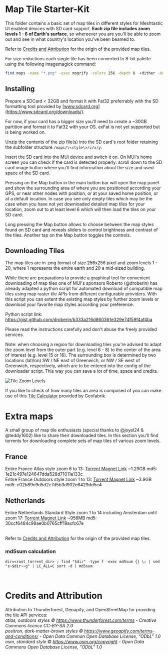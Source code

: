 # Map Tile Starter-Kit

This folder contains a basic set of map tiles in different styles for Meshtastic UI enabled devices with SD card support. **Each zip file includes zoom levels 1 - 6 of Earth's surface**, so whereever you are you'll be able to zoom out and see in what country's location you've been beamed to.

Refer to [Credits and Attribution](#Credits-and-Attribution) for the origin of the provided map tiles.

For size reductions each single tile has been converted to 8-bit palette using the following imagemagick command:

```bash
find maps -name "*.png" -exec mogrify -colors 256 -depth 8  +dither -define png:color-type=3 -alpha Background {} \;
```

## Installing

Prepare a SDCard < 32GB and format it with Fat32 preferrably with the SD formatting tool provided by [www.sdcard.org](https://www.sdcard.org/downloads/).

For now, if your card has a bigger size you'll need to create a ~30GB partition and format it to Fat32 with your OS. exFat is not yet supported but is being worked on.

Unzip the contents of the zip file(s) into the SD card's root folder retaining the subfolder structure `/maps/\<style\>/z/x/y`.

Insert the SD card into the MUI device and switch it on. On MUI's home screen you can check if the card is detected properly: scroll down to the SD card image button where you'll find information about the size and used space of the SD card.

Pressing on the Map button in the main button bar will open the map panel and show the surrounding area of where you are positioned according your GPS, or near other nodes with position, or at your saved home position, or at a default location. In case you see only empty tiles which may be the case when you have not yet downloaded detailed map tiles for your location, zoom out to at least level 6 which will then load the tiles on your SD card.

Long pressing the Map button allows to choose between the map styles found on SD card and reveals sliders to control brightness and contrast of the tiles. Another tap on the Map button toggles the controls.

## Downloading Tiles

The map tiles are in .png format of size 256x256 pixel and zoom levels 1 - 20, where 1 represents the entire earth and 20 a mid-sized building.

While there are preparations to provide a graphical tool for convenient downloading of map tiles one of MUI's sponsors Roberto (@droberin) has already adapted a python script for automated download of compatible map tiles using map raster tile APIs from different configurable providers. With this script you can extent the existing map styles by further zoom levels or download your favorite map styles according your preference.

Python script link: https://gist.github.com/droberin/b333a216d860361e329e74f59f4af4ba

Please read the instructions carefully and don't abuse the freely provided services.

Note: when choosing a region for downloading tiles you're advised to adapt the zoom level from the outer part (e.g. level 6 - 8) to the center of the area of interest (e.g. level 15 or 16). The surrounding box is determined by two locations (lat/lon) SW / NE east of Greenwich, or NW / SE west of Greenwich, respectively, which are to be entered into the config of the downloader script. This way you can save a lot of time, space and credits.

<img src="../docs/tile_pyramid.png" alt="Tile Zoom Levels">

If you like to check of how many tiles an area is composed of you can make use of this [Tile Calculator](https://tools.geofabrik.de/calc) provided by Geofabrik.
<br>

# Extra maps

A small group of map tile enthusiasts (special thanks to @joyel24 & @teddy1602) like to share their downloaded tiles. In this section you'll find torrents for downloading complete sets of map tiles of various zoom levels.

## France

Entire France Atlas style zoom 6 to 13: [Torrent Magnet Link](https://tinyurl.com/43n7uwv3) ~1.29GB md5: 1e21c497e124647dda528d71011e133c
<br>Entire France Outdoors style zoom 1 to 13: [Torrent Magnet Link](https://tinyurl.com/3xhpn7j7) ~3.9GB md5: c02b89e9d5d2c7d5b3d902e6429dd5c4

## Netherlands
Entire Netherlands Standard Style zoom 1 to 14 including Amsterdam until zoom 17: [Torrent Magnet Link](https://tinyurl.com/4vpuhd7n) ~956MB md5: 30ccf6484c99ae0b0765cff19acfc67e

<br>Refer to [Credits and Attribution](#Credits-and-Attribution) for the origin of the provided map tiles.

### md5sum calculation

`dir=<root_torrent_dir> ; find "$dir" -type f -exec md5sum {} \; | sed "s~$dir~~g" | LC_ALL=C sort -d | md5sum`

<br>

# Credits and Attribution

Attribution to Thunderforest, Geoapify, and OpenStreetMap for providing the tile API services:
_<br>atlas, outdoors styles © https://www.thunderforest.com/terms - Creative Commons licence CC-BY-SA 2.0_
_<br>positron, dark-matter-brown styles © https://www.geoapify.com/terms-and-conditions/ - Open Data Common Open Database License, "ODbL" 1.0_
_<br>osm, standard style © https://www.osm.org/copyright - Open Data Commons Open Database License, "ODbL" 1.0_
